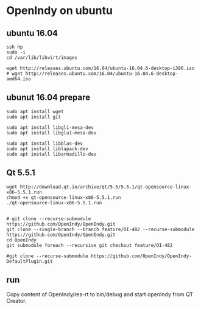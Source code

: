 # OpenIndy on ubuntu

## ubuntu 16.04 

    ssh hp
    sudo -i 
    cd /var/lib/libvirt/images
    
    wget http://releases.ubuntu.com/16.04/ubuntu-16.04.6-desktop-i386.iso
    # wget http://releases.ubuntu.com/16.04/ubuntu-16.04.6-desktop-amd64.iso

## ubunut 16.04 prepare

    sudo apt install wget 
    sudo apt install git

    sudo apt install libgl1-mesa-dev
    sudo apt install libglu1-mesa-dev

    sudo apt install libblas-dev
    sudo apt install liblapack-dev
    sudo apt install libarmadillo-dev
  
## Qt 5.5.1

    wget http://download.qt.io/archive/qt/5.5/5.5.1/qt-opensource-linux-x86-5.5.1.run 
    chmod +x qt-opensource-linux-x86-5.5.1.run 
    ./qt-opensource-linux-x86-5.5.1.run


    # git clone --recurse-submodule https://github.com/OpenIndy/OpenIndy.git
    git clone --single-branch --branch feature/OI-482 --recurse-submodule https://github.com/OpenIndy/OpenIndy.git
    cd OpenIndy
    git submodule foreach --recursive git checkout feature/OI-482 

    #git clone --recurse-submodule https://github.com/OpenIndy/OpenIndy-DefaultPlugin.git

## run

Copy content of OpenIndy/res-rt to bin/debug and start openIndy from QT Creator. 
